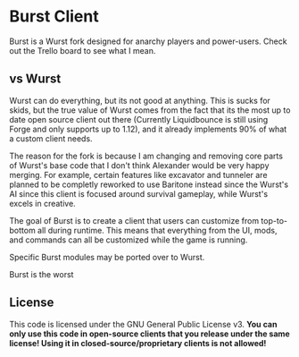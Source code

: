 # Burst Client

Burst is a Wurst fork designed for anarchy players and power-users. Check out the Trello board to see what I mean.

## vs Wurst
Wurst can do everything, but its not good at anything. This is sucks for skids, but the true value of Wurst comes from the fact that its the most up to date open source client out there (Currently Liquidbounce is still using Forge and only supports up to 1.12), and it already implements 90% of what a custom client needs. 
 
The reason for the fork is because I am changing and removing core parts of Wurst's base code that I don't think Alexander would be very happy merging. For example, certain features like excavator and tunneler are planned to be completly reworked to use Baritone instead since the Wurst's AI since this client is focused around survival gameplay, while Wurst's excels in creative.

The goal of Burst is to create a client that users can customize from top-to-bottom all during runtime. This means that everything from the UI, mods, and commands can all be customized while the game is running.
 
Specific Burst modules may be ported over to Wurst.
 
Burst is the worst


## License

This code is licensed under the GNU General Public License v3. **You can only use this code in open-source clients that you release under the same license! Using it in closed-source/proprietary clients is not allowed!**
